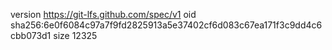 version https://git-lfs.github.com/spec/v1
oid sha256:6e0f6084c97a7f9fd2825913a5e37402cf6d083c67ea171f3c9dd4c6cbb073d1
size 12325
